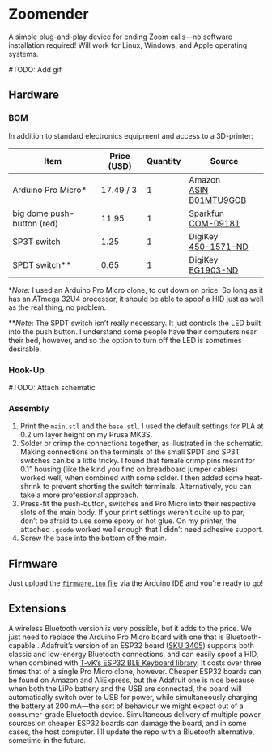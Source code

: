 # Zoomender

A simple plug-and-play device for ending Zoom calls—no software installation required! Will work for Linux, Windows, and Apple operating systems.

#TODO: Add gif

## Hardware

### BOM

In addition to standard electronics equipment and access to a 3D-printer:

| Item                       | Price (USD) | Quantity | Source                                                       |
| -------------------------- | ----------- | -------- | ------------------------------------------------------------ |
| Arduino Pro Micro*         | 17.49 / 3   | 1        | Amazon <br />[ASIN B01MTU9GOB](https://www.amazon.com/HiLetgo-Atmega32U4-Bootloadered-Development-Microcontroller/dp/B01MTU9GOB/ref=sr_1_1_sspa?dchild=1&keywords=arduino+pro+micro&qid=1614562625&sr=8-1-spons&psc=1&spLa=ZW5jcnlwdGVkUXVhbGlmaWVyPUEyV1BVTFBUNEY2NjhHJmVuY3J5cHRlZElkPUEwMTk3NDQwM1RON1BNTkJSNjBGSyZlbmNyeXB0ZWRBZElkPUEwMzI5Nzg0MlpFV1c0TUtIVElGWSZ3aWRnZXROYW1lPXNwX2F0ZiZhY3Rpb249Y2xpY2tSZWRpcmVjdCZkb05vdExvZ0NsaWNrPXRydWU=) |
| big dome push-button (red) | 11.95       | 1        | Sparkfun <br />[COM-09181](https://www.sparkfun.com/products/9181) |
| SP3T switch                | 1.25        | 1        | DigiKey <br />[450-1571-ND](https://www.digikey.com/en/products/detail/te-connectivity-alcoswitch-switches/1825255-8/1202283?s=N4IgTCBcDaICwFYAMBaAjAg7GlA7AJiALoC%2BQA) |
| SPDT switch**              | 0.65        | 1        | DigiKey <br />[EG1903-ND](https://www.digikey.com/en/products/detail/e-switch/EG1218/101726) |

**Note:* I used an Arduino Pro Micro clone, to cut down on price. So long as it has an ATmega 32U4 processor, it should be able to spoof a HID just as well as the real thing, no problem. 

***Note*: The SPDT switch isn’t really necessary. It just controls the LED built into the push button. I understand some people have their computers near their bed, however, and so the option to turn off the LED is sometimes desirable. 

### Hook-Up

#TODO: Attach schematic



### Assembly

1. Print the `main.stl` and the `base.stl`. I used the default settings for PLA at 0.2 um layer height on my Prusa MK3S. 
2. Solder or crimp the connections together, as illustrated in the schematic. Making connections on the terminals of the small SPDT and SP3T switches can be a little tricky. I found that female crimp pins meant for 0.1” housing (like the kind you find on breadboard jumper cables) worked well, when combined with some solder. I then added some heat-shrink to prevent shorting the switch terminals. Alternatively, you can take a more professional approach.
3. Press-fit the push-button, switches and Pro Micro into their respective slots of the main body. If your print settings weren’t quite up to par, don’t be afraid to use some epoxy or hot glue. On my printer, the attached `.gcode` worked well enough that I didn’t need adhesive support.
4. Screw the base into the bottom of the main. 

## Firmware

Just upload the [`firmware.ino` file](/firmware/firmware.ino) via the Arduino IDE and you’re ready to go! 

## Extensions

A wireless Bluetooth version is very possible, but it adds to the price. We just need to replace the Arduino Pro Micro board with one that is Bluetooth-capable . Adafruit’s version of an ESP32 board ([SKU 3405](https://www.adafruit.com/product/3405)) supports both classic and low-energy Bluetooth connections, and can easily spoof a HID, when combined with [T-vK’s ESP32 BLE Keyboard library](https://github.com/T-vK/ESP32-BLE-Keyboard). It costs over three times that of a single Pro Micro clone, however. Cheaper ESP32 boards can be found on Amazon and AliExpress, but the Adafruit one is nice because when both the LiPo battery and the USB are connected, the board will automatically switch over to USB for power, while simultaneously charging the battery at 200 mA—the sort of behaviour we might expect out of a consumer-grade Bluetooth device. Simultaneous delivery of multiple power sources on cheaper ESP32 boards can damage the board, and in some cases, the host computer. I’ll update the repo with a Bluetooth alternative, sometime in the future. 